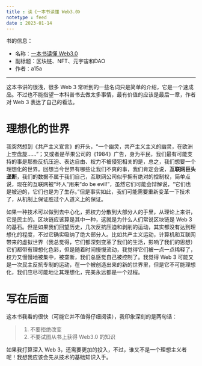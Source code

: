 ```yaml
---
title : 读《一本书读懂 Web3.0》
notetype : feed
date : 2023-01-14
---
```


书的信息：
- 名称：[一本书读懂 Web3.0](https://book.douban.com/subject/35879784/)
- 副标题：区块链、NFT、元宇宙和DAO
- 作者：a15a

---

这本书讲的很浅，很多 Web 3 常听到的一些名词只是简单的介绍，它是一个速成品。不过也不能指望一本科普书去做太多事情，最有价值的应该是最后一章，作者对 Web 3 表达了自己的看法。

# 理想化的世界

我突然想到《共产主义宣言》的开头，“一个幽灵，共产主义主义的幽灵，在欧洲上空盘旋……”；又或者是苹果公司的《1984》广告，身为平民，我们最有可能支持的事是那些反抗压迫、表达自由、权力不被侵犯相关的是，总之，我们想要一个理想化的世界。回想当今世界有哪些让我们不爽的事，我们肯定会说，**互联网巨头垄断**，我们的数据不属于我们自己，互联网公司似乎拥有绝对的控制权，简单点说，现在的互联网被“坏人”用来“do be evil!”，虽然它们可能会辩解说，“它们也是被迫的，它们也是为了生存。”但是事实如此，我们可能需要重新变革一下技术了，从机制上保证胜过个人道义上的保证。

如果一种技术可以做到去中心化，把权力分散到大部分人的手里，从理论上来讲，它是民主的。区块链应该算是其中一种，这就是为什么人们常说区块链是 Web 3 的基石。但是如果我们回望历史，几次反抗压迫和剥削的运动，其实都没有达到理想化的程度，不过它确实吸纳了绝大部分人。比如共产主义运动，计算机和互联网带来的虚拟世界（我总觉得，它们都深刻变革了我们的生活，影响了我们的思想）它们都带有理想化色彩，但是随着时间慢慢流动，我觉得它们被一点一点稀释了，权力又慢慢地被集中，被垄断，我们总感觉自己被控制了。我觉得 Web 3 可能又是一次民主反抗专制的运动，在一个被创造出来的新的世界里，但是它不可能理想化，我们应尽可能地让其理想化，完美永远都是一个过程。

# 写在后面

这本书我看的很快（可能它并不值得仔细阅读），我印象深刻的是两句话：

> 1. 不要拒绝改变
> 2. 不要试图从书上获得 Web3.0 的知识

如果我打算深入 Web 3，还需要更加的投入，不过，谁又不是一个理想主义者呢！我想我应该会先从技术的基础知识入手。